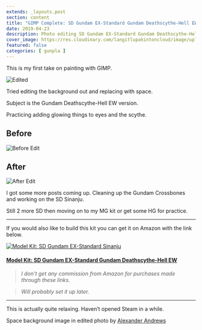```yaml
---
extends: _layouts.post
section: content
title: "GIMP Complete: SD Gundam EX-Standard Gundam Deathscythe-Hell EW"
date: 2019-04-23
description: Photo editing SD Gundam EX-Standard Gundam Deathscythe-Hell EW with GIMP.
cover_image: https://res.cloudinary.com/langitlupakintoncloud/image/upload/w_800/hugo/jcos.io/gimp-sd-deathscythe-ew/deathscythe-p2-1.0_lyx0uo.png
featured: false
categories: [ gunpla ]
---
```


This is my first take on painting with GIMP.

![Edited](https://res.cloudinary.com/langitlupakintoncloud/image/upload/hugo/jcos.io/gimp-sd-deathscythe-ew/scaled_deathscythe-p1_kbhaah.png)

Tried editing the background out and replacing with space.

Subject is the Gundam Deathscythe-Hell EW version.

Practicing adding glowing things to eyes and the scythe.

## Before

![Before Edit](https://res.cloudinary.com/langitlupakintoncloud/image/upload/hugo/jcos.io/gimp-sd-deathscythe-ew/scaled_deathscythe-p2-1.0-orig_jyzn5q.png)

## After

![After Edit](https://res.cloudinary.com/langitlupakintoncloud/image/upload/hugo/jcos.io/gimp-sd-deathscythe-ew/deathscythe-p2-1.0_lyx0uo.png)

I got some more posts coming up. Cleaning up the Gundam Crossbones and working on the SD Sinanju.

Still 2 more SD then moving on to my MG kit or get some HG for practice.

---

If you would also like to build this kit you can get it on Amazon with the link below.

<div class="flex justify-center">
    <a href="https://amzn.to/2P5csyL">
        <img src="https://res.cloudinary.com/langitlupakintoncloud/image/upload/w_500/hugo/jcos.io/gimp-sd-deathscythe-ew/20190406_134725_isgzrg.jpg" class="rounded-lg shadow-lg" alt="Model Kit: SD Gundam EX-Standard Sinanju">
    </a>
</div>

#### [Model Kit: SD Gundam EX-Standard Gundam Deathscythe-Hell EW](https://amzn.to/2P5csyL)

>*I don't get any commission from Amazon for purchases made through these links.*

>*Will probably set it up later.*

---

This is actually quite relaxing. Haven’t opened Steam in a while.

Space background image in edited photo by [Alexander Andrews](https://unsplash.com/@alex_andrews?utm_medium=referral&utm_campaign=photographer-credit&utm_content=creditBadge)
